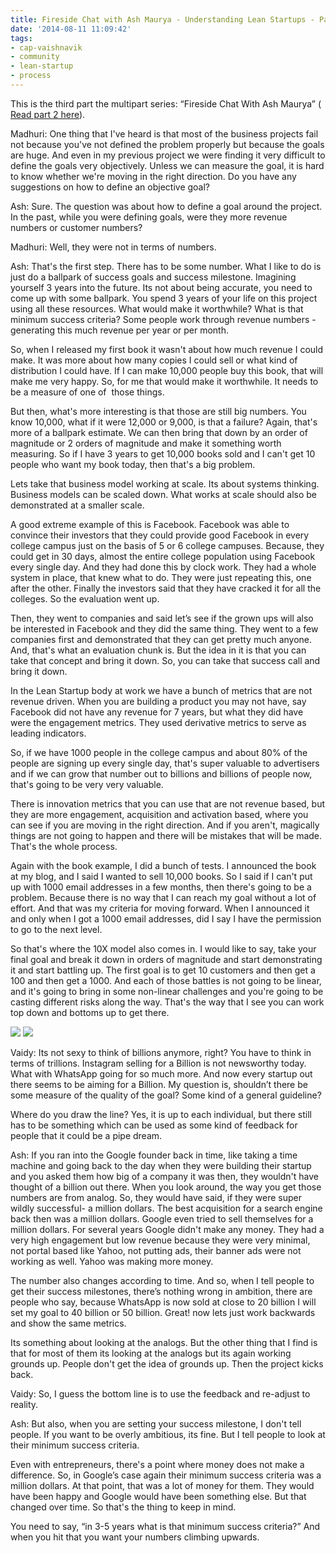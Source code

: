 ```yaml
---
title: Fireside Chat with Ash Maurya - Understanding Lean Startups - Part 3
date: '2014-08-11 11:09:42'
tags:
- cap-vaishnavik
- community
- lean-startup
- process
---
```


This is the third part the multipart series: “Fireside Chat With Ash Maurya” (
[Read part 2 here](http://www.multunus.com/blog/2014/06/fireside-chat-ash-maurya-lean-startups-part-2/)).


Madhuri: One thing that I've heard is that most of the business projects fail not because you've not defined the problem properly but because the goals are huge. And even in my previous project we were finding it very difficult to define the goals very objectively. Unless we can measure the goal, it is hard to know whether we're moving in the right direction. Do you have any suggestions on how to define an objective goal?


Ash: Sure. The question was about how to define a goal around the project. In the past, while you were defining goals, were they more revenue numbers or customer numbers?


Madhuri: Well, they were not in terms of numbers.


Ash: That's the first step. There has to be some number. What I like to do is just do a ballpark of success goals and success milestone. Imagining yourself 3 years into the future. Its not about being accurate, you need to come up with some ballpark. You spend 3 years of your life on this project using all these resources. What would make it worthwhile? What is that minimum success criteria? Some people work through revenue numbers - generating this much revenue per year or per month.

So, when I released my first book it wasn't about how much revenue I could make. It was more about how many copies I could sell or what kind of distribution I could have. If I can make 10,000 people buy this book, that will make me very happy. So, for me that would make it worthwhile. It needs to be a measure of one of  those things.

But then, what's more interesting is that those are still big numbers. You know 10,000, what if it were 12,000 or 9,000, is that a failure? Again, that's more of a ballpark estimate. We can then bring that down by an order of magnitude or 2 orders of magnitude and make it something worth measuring. So if I have 3 years to get 10,000 books sold and I can't get 10 people who want my book today, then that's a big problem.

Lets take that business model working at scale. Its about systems thinking. Business models can be scaled down. What works at scale should also be demonstrated at a smaller scale.

A good extreme example of this is Facebook. Facebook was able to convince their investors that they could provide good Facebook in every college campus just on the basis of 5 or 6 college campuses. Because, they could get in 30 days, almost the entire college population using Facebook every single day. And they had done this by clock work. They had a whole system in place, that knew what to do. They were just repeating this, one after the other. Finally the investors said that they have cracked it for all the colleges. So the evaluation went up.

Then, they went to companies and said let’s see if the grown ups will also be interested in Facebook and they did the same thing. They went to a few companies first and demonstrated that they can get pretty much anyone. And, that's what an evaluation chunk is. But the idea in it is that you can take that concept and bring it down. So, you can take that success call and bring it down.

In the Lean Startup body at work we have a bunch of metrics that are not revenue driven. When you are building a product you may not have, say Facebook did not have any revenue for 7 years, but what they did have were the engagement metrics. They used derivative metrics to serve as leading indicators.

So, if we have 1000 people in the college campus and about 80% of the people are signing up every single day, that's super valuable to advertisers and if we can grow that number out to billions and billions of people now, that's going to be very very valuable.

There is innovation metrics that you can use that are not revenue based, but they are more engagement, acquisition and activation based, where you can see if you are moving in the right direction. And if you aren't, magically things are not going to happen and there will be mistakes that will be made. That's the whole process.

Again with the book example, I did a bunch of tests. I announced the book at my blog, and I said I wanted to sell 10,000 books. So I said if I can't put up with 1000 email addresses in a few months, then there's going to be a problem. Because there is no way that I can reach my goal without a lot of effort. And that was my criteria for moving forward. When I announced it and only when I got a 1000 email addresses, did I say I have the permission to go to the next level.

So that's where the 10X model also comes in. I would like to say, take your final goal and break it down in orders of magnitude and start demonstrating it and start battling up. The first goal is to get 10 customers and then get a 100 and then get a 1000. And each of those battles is not going to be linear, and it's going to bring in some non-linear challenges and you're going to be casting different risks along the way. That's the way that I see you can work top down and bottoms up to get there.


[![](http://www.multunus.com/wp-content/uploads/2014/08/unnamed-21-300x199.jpg)](http://www.multunus.com/wp-content/uploads/2014/08/unnamed-21.jpg) 
[![](http://www.multunus.com/wp-content/uploads/2014/08/10270395_839061899444121_6843612531726639725_n-300x199.jpg)](http://www.multunus.com/wp-content/uploads/2014/08/10270395_839061899444121_6843612531726639725_n.jpg)


Vaidy: Its not sexy to think of billions anymore, right? You have to think in terms of trillions. Instagram selling for a Billion is not newsworthy today. What with WhatsApp going for so much more. And now every startup out there seems to be aiming for a Billion. My question is, shouldn’t there be some measure of the quality of the goal? Some kind of a general guideline?

Where do you draw the line? Yes, it is up to each individual, but there still has to be something which can be used as some kind of feedback for people that it could be a pipe dream.


Ash: If you ran into the Google founder back in time, like taking a time machine and going back to the day when they were building their startup and you asked them how big of a company it was then, they wouldn't have thought of a billion out there. When you look around, the way you get those numbers are from analog. So, they would have said, if they were super wildly successful- a million dollars. The best acquisition for a search engine back then was a million dollars. Google even tried to sell themselves for a million dollars. For several years Google didn't make any money. They had a very high engagement but low revenue because they were very minimal, not portal based like Yahoo, not putting ads, their banner ads were not working as well. Yahoo was making more money.

The number also changes according to time. And so, when I tell people to get their success milestones, there’s nothing wrong in ambition, there are people who say, because WhatsApp is now sold at close to 20 billion I will set my goal to 40 billion or 50 billion. Great! now lets just work backwards and show the same metrics.

Its something about looking at the analogs. But the other thing that I find is that for most of them its looking at the analogs but its again working grounds up. People don't get the idea of grounds up. Then the project kicks back.


Vaidy: So, I guess the bottom line is to use the feedback and re-adjust to reality.


Ash: But also, when you are setting your success milestone, I don't tell people. If you want to be overly ambitious, its fine. But I tell people to look at their minimum success criteria.

Even with entrepreneurs, there's a point where money does not make a difference. So, in Google’s case again their minimum success criteria was a million dollars. At that point, that was a lot of money for them. They would have been happy and Google would have been something else. But that changed over time. So that's the thing to keep in mind.

You need to say, “in 3-5 years what is that minimum success criteria?” And when you hit that you want your numbers climbing upwards.

 
